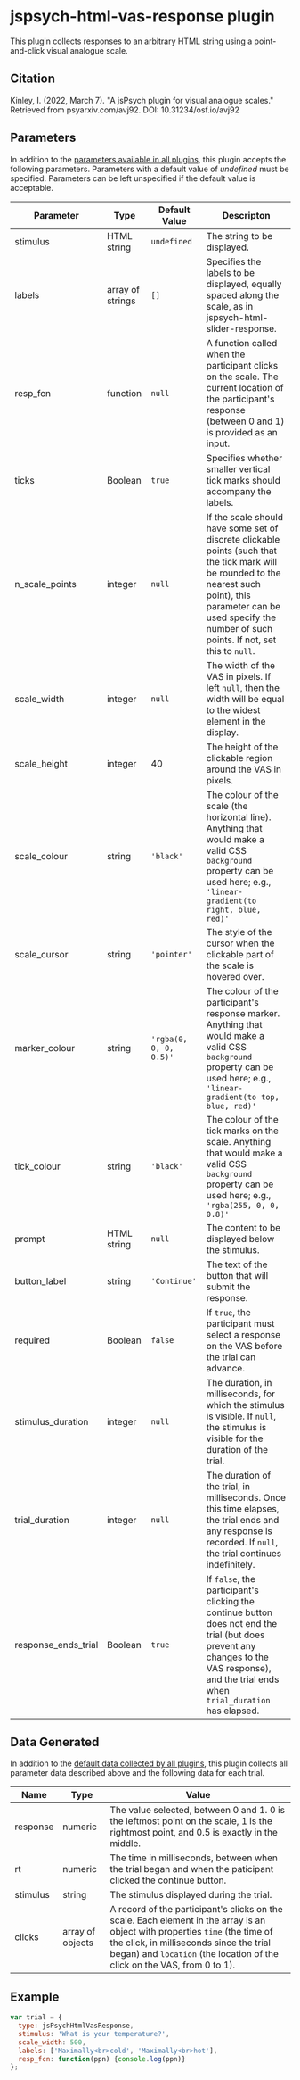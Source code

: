 # jspsych-html-vas-response plugin

This plugin collects responses to an arbitrary HTML string using a point-and-click visual analogue scale.

## Citation

Kinley, I. (2022, March 7). "A jsPsych plugin for visual analogue scales." Retrieved from psyarxiv.com/avj92. DOI: 10.31234/osf.io/avj92

## Parameters

In addition to the [parameters available in all plugins](https://www.jspsych.org/overview/plugins#parameters-available-in-all-plugins), this plugin accepts the following parameters. Parameters with a default value of *undefined* must be specified. Parameters can be left unspecified if the default value is acceptable.

| Parameter                | Type             | Default Value        | Descripton                               |
| ------------------------ | ---------------- | -------------------- | ---------------------------------------- |
| stimulus                     | HTML string           | `undefined`     | The string to be displayed. |
| labels                     | array of strings           | `[]`     | Specifies the labels to be displayed, equally spaced along the scale, as in jspsych-html-slider-response. |
| resp_fcn                     | function           | `null`     | A function called when the participant clicks on the scale. The current location of the participant's response (between 0 and 1) is provided as an input. |
| ticks                     | Boolean           | `true`     | Specifies whether smaller vertical tick marks should accompany the labels. |
| n_scale_points                     | integer           | `null`     | If the scale should have some set of discrete clickable points (such that the tick mark will be rounded to the nearest such point), this parameter can be used specify the number of such points. If not, set this to `null`. |
| scale_width | integer | `null` |  The width of the VAS in pixels. If left `null`, then the width will be equal to the widest element in the display. |
| scale_height | integer | 40 | The height of the clickable region around the VAS in pixels. |
| scale_colour | string | `'black'` | The colour of the scale (the horizontal line). Anything that would make a valid CSS `background` property can be used here; e.g., `'linear-gradient(to right, blue, red)'` |
| scale_cursor | string | `'pointer'` | The style of the cursor when the clickable part of the scale is hovered over. |
| marker_colour | string | `'rgba(0, 0, 0, 0.5)'` | The colour of the participant's response marker. Anything that would make a valid CSS `background` property can be used here; e.g., `'linear-gradient(to top, blue, red)'` |
| tick_colour | string | `'black'` | The colour of the tick marks on the scale. Anything that would make a valid CSS `background` property can be used here; e.g., `'rgba(255, 0, 0, 0.8)'` |
| prompt | HTML string | `null` | The content to be displayed below the stimulus. |
| button_label | string | `'Continue'` | The text of the button that will submit the response. |
| required | Boolean | `false` | If `true`, the participant must select a response on the VAS before the trial can advance. |
| stimulus_duration | integer | `null` | The duration, in milliseconds, for which the stimulus is visible. If `null`, the stimulus is visible for the duration of the trial. |
| trial_duration | integer | `null` | The duration of the trial, in milliseconds. Once this time elapses, the trial ends and any response is recorded. If `null`, the trial continues indefinitely. |
| response_ends_trial | Boolean | `true` | If `false`, the participant's clicking the continue button does not end the trial (but does prevent any changes to the VAS response), and the trial ends when `trial_duration` has elapsed. |

## Data Generated

In addition to the [default data collected by all plugins](https://www.jspsych.org/overview/plugins#data-collected-by-all-plugins), this plugin collects all parameter data described above and the following data for each trial.

| Name             | Type        | Value                                    |
| ---------------- | ----------- | ---------------------------------------- |
| response             | numeric      | The value selected, between 0 and 1. 0 is the leftmost point on the scale, 1 is the rightmost point, and 0.5 is exactly in the middle. |
| rt            | numeric     | The time in milliseconds, between when the trial began and when the paticipant clicked the continue button. |
| stimulus          | string     | The stimulus displayed during the trial. |
| clicks          | array of objects     | A record of the participant's clicks on the scale. Each element in the array is an object with properties `time` (the time of the click, in milliseconds since the trial began) and `location` (the location of the click on the VAS, from 0 to 1). |

## Example

```javascript
var trial = {
  type: jsPsychHtmlVasResponse,
  stimulus: 'What is your temperature?',
  scale_width: 500,
  labels: ['Maximally<br>cold', 'Maximally<br>hot'],
  resp_fcn: function(ppn) {console.log(ppn)}
};
```